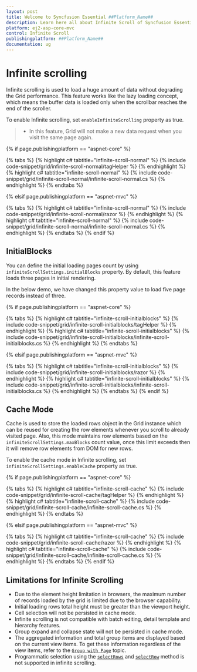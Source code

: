 ```yaml
---
layout: post
title: Welcome to Syncfusion Essential ##Platform_Name##
description: Learn here all about Infinite Scroll of Syncfusion Essential ##Platform_Name## widgets based on HTML5 and jQuery.
platform: ej2-asp-core-mvc
control: Infinite Scroll
publishingplatform: ##Platform_Name##
documentation: ug
---
```



# Infinite scrolling

Infinite scrolling is used to load a huge amount of data without degrading the Grid performance. This feature works like the lazy loading concept, which means the buffer data is loaded only when the scrollbar reaches the end of the scroller.

To enable Infinite scrolling, set `enableInfiniteScrolling` property as true.

> * In this feature, Grid will not make a new data request when you visit the same page again.

{% if page.publishingplatform == "aspnet-core" %}

{% tabs %}
{% highlight c# tabtitle="infinite-scroll-normal" %}
{% include code-snippet/grid/infinite-scroll-normal/tagHelper %}
{% endhighlight %}
{% highlight c# tabtitle="infinite-scroll-normal" %}
{% include code-snippet/grid/infinite-scroll-normal/infinite-scroll-normal.cs %}
{% endhighlight %}
{% endtabs %}

{% elsif page.publishingplatform == "aspnet-mvc" %}

{% tabs %}
{% highlight c# tabtitle="infinite-scroll-normal" %}
{% include code-snippet/grid/infinite-scroll-normal/razor %}
{% endhighlight %}
{% highlight c# tabtitle="infinite-scroll-normal" %}
{% include code-snippet/grid/infinite-scroll-normal/infinite-scroll-normal.cs %}
{% endhighlight %}
{% endtabs %}
{% endif %}



## InitialBlocks

You can define the initial loading pages count by using `infiniteScrollSettings.initialBlocks` property. By default, this feature loads three pages in initial rendering.

In the below demo, we have changed this property value to load five page records instead of three.

{% if page.publishingplatform == "aspnet-core" %}

{% tabs %}
{% highlight c# tabtitle="infinite-scroll-initialblocks" %}
{% include code-snippet/grid/infinite-scroll-initialblocks/tagHelper %}
{% endhighlight %}
{% highlight c# tabtitle="infinite-scroll-initialblocks" %}
{% include code-snippet/grid/infinite-scroll-initialblocks/infinite-scroll-initialblocks.cs %}
{% endhighlight %}
{% endtabs %}

{% elsif page.publishingplatform == "aspnet-mvc" %}

{% tabs %}
{% highlight c# tabtitle="infinite-scroll-initialblocks" %}
{% include code-snippet/grid/infinite-scroll-initialblocks/razor %}
{% endhighlight %}
{% highlight c# tabtitle="infinite-scroll-initialblocks" %}
{% include code-snippet/grid/infinite-scroll-initialblocks/infinite-scroll-initialblocks.cs %}
{% endhighlight %}
{% endtabs %}
{% endif %}



## Cache Mode

Cache is used to store the loaded rows object in the Grid instance which can be reused for creating the row elements whenever you scroll to already visited page. Also, this mode maintains row elements based on the `infiniteScrollSettings.maxBlocks` count value, once this limit exceeds then it will remove row elements from DOM for new rows.

To enable the cache mode in Infinite scrolling, set `infiniteScrollSettings.enableCache` property as true.

{% if page.publishingplatform == "aspnet-core" %}

{% tabs %}
{% highlight c# tabtitle="infinite-scroll-cache" %}
{% include code-snippet/grid/infinite-scroll-cache/tagHelper %}
{% endhighlight %}
{% highlight c# tabtitle="infinite-scroll-cache" %}
{% include code-snippet/grid/infinite-scroll-cache/infinite-scroll-cache.cs %}
{% endhighlight %}
{% endtabs %}

{% elsif page.publishingplatform == "aspnet-mvc" %}

{% tabs %}
{% highlight c# tabtitle="infinite-scroll-cache" %}
{% include code-snippet/grid/infinite-scroll-cache/razor %}
{% endhighlight %}
{% highlight c# tabtitle="infinite-scroll-cache" %}
{% include code-snippet/grid/infinite-scroll-cache/infinite-scroll-cache.cs %}
{% endhighlight %}
{% endtabs %}
{% endif %}



## Limitations for Infinite Scrolling

* Due to the element height limitation in browsers, the maximum number of records loaded by the grid is limited due to the browser capability.
* Initial loading rows total height must be greater than the viewport height.
* Cell selection will not be persisted in cache mode.
* Infinite scrolling is not compatible with batch editing, detail template and hierarchy features.
* Group expand and collapse state will not be persisted in cache mode.
* The aggregated information and total group items are displayed based on the current view items. To get these information regardless of the view items, refer to the
[`Group with Page`](./grouping/#Group-with-paging) topic.
* Programmatic selection using the [`selectRows`](https://ej2.syncfusion.com/documentation/api/grid/#selectrows) and [`selectRow`](https://ej2.syncfusion.com/documentation/api/grid/#selectrow) method is not supported in infinite scrolling.
